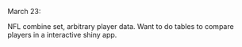 March 23:

NFL combine set, arbitrary player data. Want to do tables to compare players in a interactive shiny app. 